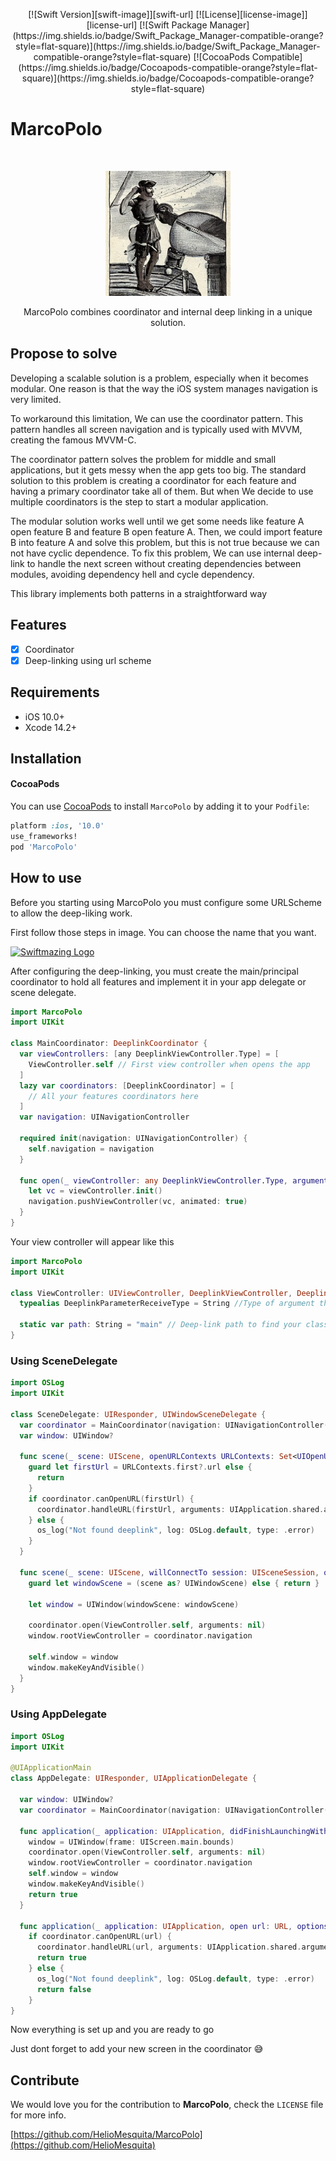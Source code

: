 <p align="center">
[![Swift Version][swift-image]][swift-url]
[![License][license-image]][license-url]
[![Swift Package Manager](https://img.shields.io/badge/Swift_Package_Manager-compatible-orange?style=flat-square)](https://img.shields.io/badge/Swift_Package_Manager-compatible-orange?style=flat-square)
[![CocoaPods Compatible](https://img.shields.io/badge/Cocoapods-compatible-orange?style=flat-square)](https://img.shields.io/badge/Cocoapods-compatible-orange?style=flat-square)  
</p>

# MarcoPolo
<br />
<p align="center">
  <a href="https://github.com/HelioMesquita/MarcoPolo/blob/main/images/marcopolo.png">
  <img src="https://github.com/HelioMesquita/MarcoPolo/blob/main/images/marcopolo.png?raw=true" alt="Swiftmazing Logo" width="200" height="200">
  </a>
  <p align="center">
    MarcoPolo combines coordinator and internal deep linking in a unique solution.
  </p>
</p>

## Propose to solve

Developing a scalable solution is a problem, especially when it becomes modular. One reason is that the way the iOS system manages navigation is very limited.

To workaround this limitation, We can use the coordinator pattern. This pattern handles all screen navigation and is typically used with MVVM, creating the famous MVVM-C. 

The coordinator pattern solves the problem for middle and small applications, but it gets messy when the app gets too big. The standard solution to this problem is creating a coordinator for each feature and having a primary coordinator take all of them. But when We decide to use multiple coordinators is the step to start a modular application. 

The modular solution works well until we get some needs like feature A open feature B and feature B open feature A. Then, we could import feature B into feature A and solve this problem, but this is not true because we can not have cyclic dependence. To fix this problem, We can use internal deep-link to handle the next screen without creating dependencies between modules, avoiding dependency hell and cycle dependency.

This library implements both patterns in a straightforward way 

## Features

- [x] Coordinator
- [x] Deep-linking using url scheme

## Requirements

- iOS 10.0+
- Xcode 14.2+

## Installation

#### CocoaPods
You can use [CocoaPods](http://cocoapods.org/) to install `MarcoPolo` by adding it to your `Podfile`:

```ruby
platform :ios, '10.0'
use_frameworks!
pod 'MarcoPolo'
```

## How to use

Before you starting using MarcoPolo you must configure some URLScheme to allow the deep-liking work.

First follow those steps in image. You can choose the name that you want.

<a href="https://miro.medium.com/v2/resize:fit:4800/format:webp/1*2wMikUaE4EEZFr3MABGaiQ.png">
  <img src="https://miro.medium.com/v2/resize:fit:4800/format:webp/1*2wMikUaE4EEZFr3MABGaiQ.png" alt="Swiftmazing Logo">
  </a>

After configuring the deep-linking, you must create the main/principal coordinator to hold all features and implement it in your app delegate or scene delegate.

```swift
import MarcoPolo
import UIKit

class MainCoordinator: DeeplinkCoordinator {
  var viewControllers: [any DeeplinkViewController.Type] = [
    ViewController.self // First view controller when opens the app
  ]
  lazy var coordinators: [DeeplinkCoordinator] = [
    // All your features coordinators here
  ]
  var navigation: UINavigationController

  required init(navigation: UINavigationController) {
    self.navigation = navigation
  }

  func open(_ viewController: any DeeplinkViewController.Type, arguments: Any?) {
    let vc = viewController.init()
    navigation.pushViewController(vc, animated: true)
  }
}
```

Your view controller will appear like this

```swift
import MarcoPolo
import UIKit

class ViewController: UIViewController, DeeplinkViewController, DeeplinkOpener {
  typealias DeeplinkParameterReceiveType = String //Type of argument that deep-link will add in your class

  static var path: String = "main" // Deep-link path to find your class
}
```

### Using SceneDelegate

```swift
import OSLog
import UIKit

class SceneDelegate: UIResponder, UIWindowSceneDelegate {
  var coordinator = MainCoordinator(navigation: UINavigationController())
  var window: UIWindow?

  func scene(_ scene: UIScene, openURLContexts URLContexts: Set<UIOpenURLContext>) {
    guard let firstUrl = URLContexts.first?.url else {
      return
    }
    if coordinator.canOpenURL(firstUrl) {
      coordinator.handleURL(firstUrl, arguments: UIApplication.shared.arguments)
    } else {
      os_log("Not found deeplink", log: OSLog.default, type: .error)
    }
  }

  func scene(_ scene: UIScene, willConnectTo session: UISceneSession, options connectionOptions: UIScene.ConnectionOptions) {
    guard let windowScene = (scene as? UIWindowScene) else { return }

    let window = UIWindow(windowScene: windowScene)

    coordinator.open(ViewController.self, arguments: nil)
    window.rootViewController = coordinator.navigation

    self.window = window
    window.makeKeyAndVisible()
  }
}
```

### Using AppDelegate

```swift
import OSLog
import UIKit

@UIApplicationMain
class AppDelegate: UIResponder, UIApplicationDelegate {

  var window: UIWindow?
  var coordinator = MainCoordinator(navigation: UINavigationController())
  
  func application(_ application: UIApplication, didFinishLaunchingWithOptions launchOptions: [UIApplicationLaunchOptionsKey: Any]?) -> Bool {
    window = UIWindow(frame: UIScreen.main.bounds)
    coordinator.open(ViewController.self, arguments: nil)
    window.rootViewController = coordinator.navigation
    self.window = window
    window.makeKeyAndVisible()
    return true
  }

  func application(_ application: UIApplication, open url: URL, options: [UIApplicationOpenURLOptionsKey : Any] = [:]) -> Bool {
    if coordinator.canOpenURL(url) {
      coordinator.handleURL(url, arguments: UIApplication.shared.arguments)
      return true
    } else {
      os_log("Not found deeplink", log: OSLog.default, type: .error)
      return false
    }
}
```

Now everything is set up and you are ready to go

Just dont forget to add your new screen in the coordinator 😅

## Contribute

We would love you for the contribution to **MarcoPolo**, check the ``LICENSE`` file for more info.

[https://github.com/HelioMesquita/MarcoPolo](https://github.com/HelioMesquita)

[swift-image]:https://img.shields.io/badge/swift-5.X-orange.svg
[swift-url]: https://swift.org/
[license-image]: https://img.shields.io/badge/License-MIT-blue.svg
[license-url]: LICENSE